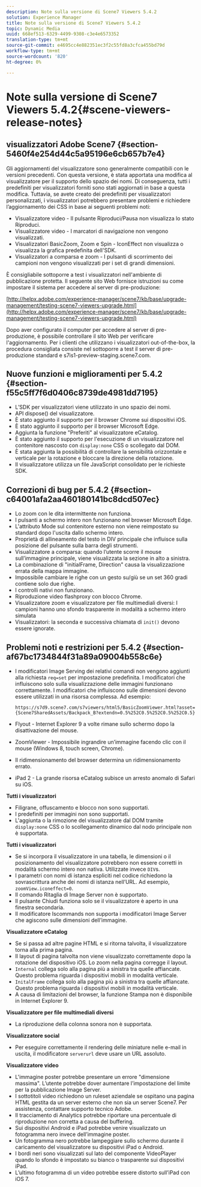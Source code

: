 ```yaml
---
description: Note sulla versione di Scene7 Viewers 5.4.2
solution: Experience Manager
title: Note sulla versione di Scene7 Viewers 5.4.2
topic: Dynamic Media
uuid: 668ef513-6329-4499-9308-c3e4e6573352
translation-type: tm+mt
source-git-commit: e4695cc4e882351ec3f2c55fd8a3cfca455bd79d
workflow-type: tm+mt
source-wordcount: '820'
ht-degree: 0%

---
```



# Note sulla versione di Scene7 Viewers 5.4.2{#scene-viewers-release-notes}

##  visualizzatori Adobe Scene7 {#section-5460f4e254d44c5a95196e6cb657b7e4}

Gli aggiornamenti del visualizzatore sono generalmente compatibili con le versioni precedenti. Con questa versione, è stata apportata una modifica al visualizzatore per il supporto dello spazio dei nomi. Di conseguenza, tutti i predefiniti per visualizzatori forniti sono stati aggiornati in base a questa modifica. Tuttavia, se avete creato dei predefiniti per visualizzatori personalizzati, i visualizzatori potrebbero presentare problemi e richiedere l’aggiornamento dei CSS in base ai seguenti problemi noti:

* Visualizzatore video - Il pulsante Riproduci/Pausa non visualizza lo stato Riproduci.
* Visualizzatore video - I marcatori di navigazione non vengono visualizzati.
* Visualizzatori BasicZoom, Zoom e Spin - IconEffect non visualizza o visualizza la grafica predefinita dell&#39;SDK.
* Visualizzatori a comparsa e zoom - I pulsanti di scorrimento dei campioni non vengono visualizzati per i set di grandi dimensioni.

È consigliabile sottoporre a test i visualizzatori nell&#39;ambiente di pubblicazione protetta. Il seguente sito Web fornisce istruzioni su come impostare il sistema per accedere al server di pre-produzione:

[http://helpx.adobe.com/experience-manager/scene7/kb/base/upgrade-management/testing-scene7-viewers-upgrade.html](http://helpx.adobe.com/experience-manager/scene7/kb/base/upgrade-management/testing-scene7-viewers-upgrade.html)

Dopo aver configurato il computer per accedere al server di pre-produzione, è possibile controllare il sito Web per verificare l&#39;aggiornamento. Per i clienti che utilizzano i visualizzatori out-of-the-box, la procedura consigliata consiste nel sottoporre a test il server di pre-produzione standard e s7is1-preview-staging.scene7.com.

## Nuove funzioni e miglioramenti per 5.4.2 {#section-f55c5ff7f6d0406c8739de4981dd7195}

* L’SDK per visualizzatori viene utilizzato in uno spazio dei nomi.
* API dispose() del visualizzatore.
* È stato aggiunto il supporto per il browser Chrome sui dispositivi iOS.
* È stato aggiunto il supporto per il browser Microsoft Edge.
* Aggiunta la funzione &quot;Preferiti&quot; al visualizzatore eCatalog.
* È stato aggiunto il supporto per l&#39;esecuzione di un visualizzatore nel contenitore nascosto con `display:none` CSS o scollegato dal DOM.
* È stata aggiunta la possibilità di controllare la sensibilità orizzontale e verticale per la rotazione e bloccare la direzione della rotazione.
* Il visualizzatore utilizza un file JavaScript consolidato per le richieste SDK.

## Correzioni di bug per 5.4.2 {#section-c64001afa2aa460180141bc8dcd507ec}

* Lo zoom con le dita intermittente non funziona.
* I pulsanti a schermo intero non funzionano nel browser Microsoft Edge.
* L&#39;attributo Mode sul contenitore esterno non viene reimpostato su standard dopo l&#39;uscita dallo schermo intero.
* Proprietà di allineamento del testo in DIV principale che influisce sulla posizione del pulsante sulla barra degli strumenti.
* Visualizzatore a comparsa: quando l’utente scorre il mouse sull’immagine principale, viene visualizzata la sezione in alto a sinistra.
* La combinazione di &quot;initialFrame, Direction&quot; causa la visualizzazione errata della mappa immagine.
* Impossibile cambiare le righe con un gesto su/giù se un set 360 gradi contiene solo due righe.
* I controlli nativi non funzionano.
* Riproduzione video flashproxy con blocco Chrome.
* Visualizzatore zoom e visualizzatore per file multimediali diversi: I campioni hanno uno sfondo trasparente in modalità a schermo intero simulata
* Visualizzatori: la seconda e successiva chiamata di `init()` devono essere ignorate.

## Problemi noti e restrizioni per 5.4.2 {#section-af67bc1734844f31a89a09004b558c6e}

* I modificatori Image Serving dei relativi comandi non vengono aggiunti alla richiesta `req=set` per impostazione predefinita. I modificatori che influiscono solo sulla visualizzazione delle immagini funzionano correttamente. I modificatori che influiscono sulle dimensioni devono essere utilizzati in una risorsa complessa. Ad esempio:

   ```
   https://s7d9.scene7.com/s7viewers/html5/BasicZoomViewer.html?asset= {Scene7SharedAssets/Backpack_B?extendn=0.5%252C0.5%252C0.5%252C0.5}
   ```

* Flyout - Internet Explorer 9 a volte rimane sullo schermo dopo la disattivazione del mouse.
* ZoomViewer - Impossibile ingrandire un’immagine facendo clic con il mouse (Windows 8, touch screen, Chrome).
* Il ridimensionamento del browser determina un ridimensionamento errato.
* iPad 2 - La grande risorsa eCatalog subisce un arresto anomalo di Safari su iOS.

**Tutti i visualizzatori**

* Filigrane, offuscamento e blocco non sono supportati.
* I predefiniti per immagini non sono supportati.
* L&#39;aggiunta o la rimozione del visualizzatore dal DOM tramite `display:none` CSS o lo scollegamento dinamico dal nodo principale non è supportata.

**Tutti i visualizzatori**

* Se si incorpora il visualizzatore in una tabella, le dimensioni o il posizionamento del visualizzatore potrebbero non essere corretti in modalità schermo intero non nativa. Utilizzate invece `DIV`s.
* I parametri con nomi di istanza espliciti nel codice richiedono la sovrascrittura anche dei nomi di istanza nell’URL. Ad esempio, `zoomView.iconeffect=0`.
* Il comando Ritaglia di Image Server non è supportato.
* Il pulsante Chiudi funziona solo se il visualizzatore è aperto in una finestra secondaria.
* Il modificatore Iscommands non supporta i modificatori Image Server che agiscono sulle dimensioni dell’immagine.

**Visualizzatore eCatalog**

* Se si passa ad altre pagine HTML e si ritorna talvolta, il visualizzatore torna alla prima pagina.
* Il layout di pagina talvolta non viene visualizzato correttamente dopo la rotazione del dispositivo iOS. Lo zoom nella pagina corregge il layout.
* `Internal` collega solo alla pagina più a sinistra tra quelle affiancate. Questo problema riguarda i dispositivi mobili in modalità verticale.
* `InitalFrame` collega solo alla pagina più a sinistra tra quelle affiancate. Questo problema riguarda i dispositivi mobili in modalità verticale.
* A causa di limitazioni del browser, la funzione Stampa non è disponibile in Internet Explorer 9.

**Visualizzatore per file multimediali diversi**

* La riproduzione della colonna sonora non è supportata.

**Visualizzatore social**

* Per eseguire correttamente il rendering delle miniature nelle e-mail in uscita, il modificatore `serverurl` deve usare un URL assoluto.

**Visualizzatore video**

* L&#39;immagine poster potrebbe presentare un errore &quot;dimensione massima&quot;. L’utente potrebbe dover aumentare l’impostazione del limite per la pubblicazione Image Server.
* I sottotitoli video richiedono un ruleset aziendale se ospitano una pagina HTML gestita da un server esterno che non sia un server Scene7. Per assistenza, contattare  supporto tecnico Adobe.
* Il tracciamento di Analytics potrebbe riportare una percentuale di riproduzione non corretta a causa del buffering.
* Sui dispositivi Android e iPad potrebbe venire visualizzato un fotogramma nero invece dell’immagine poster.
* Un fotogramma nero potrebbe lampeggiare sullo schermo durante il caricamento del visualizzatore su dispositivi iPad o Android.
* I bordi neri sono visualizzati sul lato del componente VideoPlayer quando lo sfondo è impostato su bianco o trasparente sui dispositivi iPad.
* L’ultimo fotogramma di un video potrebbe essere distorto sull’iPad con iOS 7.

